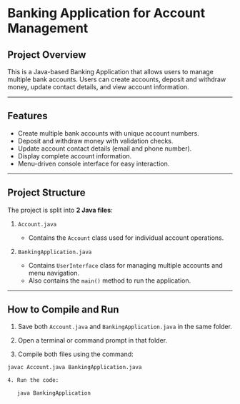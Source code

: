 # Banking Application for Account Management

## Project Overview
This is a Java-based Banking Application that allows users to manage multiple bank accounts. Users can create accounts, deposit and withdraw money, update contact details, and view account information.

---

## Features
- Create multiple bank accounts with unique account numbers.
- Deposit and withdraw money with validation checks.
- Update account contact details (email and phone number).
- Display complete account information.
- Menu-driven console interface for easy interaction.

---

## Project Structure
The project is split into **2 Java files**:

1. `Account.java`  
   - Contains the `Account` class used for individual account operations.

2. `BankingApplication.java`  
   - Contains `UserInterface` class for managing multiple accounts and menu navigation.  
   - Also contains the `main()` method to run the application.

---

## How to Compile and Run

1. Save both `Account.java` and `BankingApplication.java` in the same folder.

2. Open a terminal or command prompt in that folder.

3. Compile both files using the command:
```bash
javac Account.java BankingApplication.java

4. Run the code:

   java BankingApplication
   


